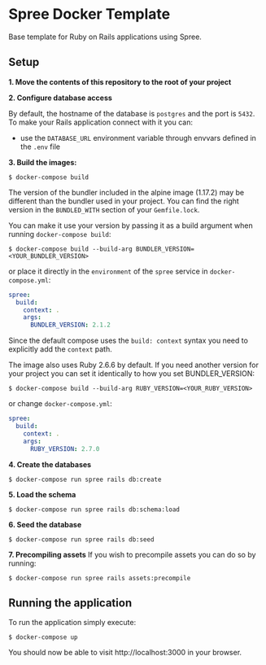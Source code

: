 # Spree Docker Template

Base template for Ruby on Rails applications using Spree.

## Setup

**1. Move the contents of this repository to the root of your project**

**2. Configure database access**

By default, the hostname of the database is `postgres` and the port is `5432`. To make your Rails application connect with it you can:
- use the `DATABASE_URL` environment variable through envvars defined in the `.env` file

**3. Build the images:**
```console
$ docker-compose build
```
The version of the bundler included in the alpine image (1.17.2) may be different than the bundler used in your project. You can find the right version in the `BUNDLED_WITH` section of your `Gemfile.lock`.

You can make it use your version by passing it as a build argument when running `docker-compose build`:
```console
$ docker-compose build --build-arg BUNDLER_VERSION=<YOUR_BUNDLER_VERSION>
```
or place it directly in the `environment` of the `spree` service in `docker-compose.yml`:
```yaml
spree:
  build:
    context: .
    args:
      BUNDLER_VERSION: 2.1.2
```
Since the default compose uses the `build: context` syntax you need to explicitly add the `context` path.

The image also uses Ruby 2.6.6 by default. If you need another version for your project you can set it identically to how you set BUNDLER_VERSION:

```console
$ docker-compose build --build-arg RUBY_VERSION=<YOUR_RUBY_VERSION>
```

or change `docker-compose.yml`:
```yaml
spree:
  build:
    context: .
    args:
      RUBY_VERSION: 2.7.0
```

**4. Create the databases**
```console
$ docker-compose run spree rails db:create
```

**5. Load the schema**
```console
$ docker-compose run spree rails db:schema:load
```

**6. Seed the database**
```console
$ docker-compose run spree rails db:seed
```

**7. Precompiling assets**
If you wish to precompile assets you can do so by running:
```console
$ docker-compose run spree rails assets:precompile
```

## Running the application

To run the application simply execute:
```console
$ docker-compose up
```

You should now be able to visit http://localhost:3000 in your browser.
